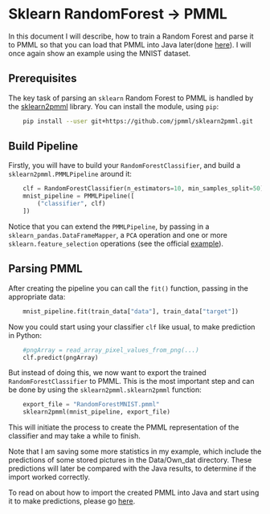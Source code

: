 # Sklearn RandomForest -> PMML
In this document I will describe, how to train a Random Forest and parse it to PMML so that you can load that PMML into Java later(done [here](https://github.com/Matleo/MLPython2Java/tree/develop/MaschineLearning4J/src/main/java/RandomForest)). I will once again show an example using the MNIST dataset.

## Prerequisites
The key task of parsing an `sklearn` Random Forest to PMML is handled by the [sklearn2pmml](https://github.com/jpmml/sklearn2pmml) library. You can install the module, using `pip`:
```bash
	pip install --user git+https://github.com/jpmml/sklearn2pmml.git
```

## Build Pipeline
Firstly, you will have to build your `RandomForestClassifier`, and build a `sklearn2pmml.PMMLPipeline` around it:
```python
	clf = RandomForestClassifier(n_estimators=10, min_samples_split=50)
	mnist_pipeline = PMMLPipeline([
		("classifier", clf)
	])
```
Notice that you can extend the `PMMLPipeline`, by passing in a `sklearn_pandas.DataFrameMapper`, a `PCA` operation and one or more `sklearn.feature_selection` operations (see the official [example](https://github.com/jpmml/sklearn2pmml)).

## Parsing PMML
After creating the pipeline you can call the `fit()` function, passing in the appropriate data:
```python
	mnist_pipeline.fit(train_data["data"], train_data["target"])
```
Now you could start using your classifier `clf` like usual, to make prediction in Python:
```python
	#pngArray = read_array_pixel_values_from_png(...)
	clf.predict(pngArray)
```
But instead of doing this, we now want to export the trained `RandomForestClassifier` to PMML. This is the most important step and can be done by using the `sklearn2pmml.sklearn2pmml` function:
```python
	export_file = "RandomForestMNIST.pmml"
	sklearn2pmml(mnist_pipeline, export_file)
```
This will initiate the process to create the PMML representation of the classifier and may take a while to finish. 

Note that I am saving some more statistics in my example, which include the predictions of some stored pictures in the Data/Own_dat directory. These predictions will later be compared with the Java results, to determine if the import worked correctly.

To read on about how to import the created PMML into Java and start using it to make predictions, please go [here](https://github.com/Matleo/MLPython2Java/tree/develop/MaschineLearning4J/src/main/java/RandomForest).